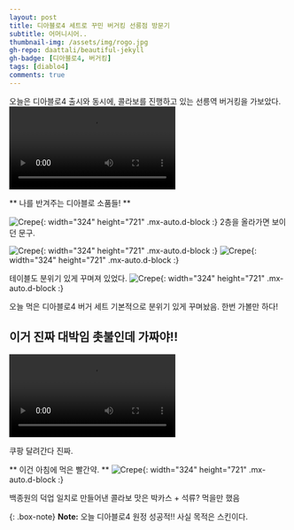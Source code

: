 ```yaml
---
layout: post
title: 디아블로4 세트로 꾸민 버거킹 선릉점 방문기
subtitle: 어머니시어..
thumbnail-img: /assets/img/rogo.jpg
gh-repo: daattali/beautiful-jekyll
gh-badge: [디아블로4, 버거킹]
tags: [diablo4]
comments: true
---
```


오늘은 디아블로4 출시와 동시에, 콜라보를 진행하고 있는 선릉역 버거킹을 가보았다.
<video autoplay controls src="/assets/img/road.mp4"></video>

** 나를 반겨주는 디아블로 소품들! **

![Crepe](/assets/img/rogo.jpg){: width="324" height="721" .mx-auto.d-block :}
2층을 올라가면 보이던 문구.

![Crepe](/assets/img/table1.jpg){: width="324" height="721" .mx-auto.d-block :}
![Crepe](/assets/img/table2.jpg){: width="324" height="721" .mx-auto.d-block :}

테이블도 분위기 있게 꾸며져 있었다.
![Crepe](/assets/img/burger.jpg){: width="324" height="721" .mx-auto.d-block :} 

오늘 먹은 디아블로4 버거 세트 
기본적으로 분위기 있게 꾸며놨음. 한번 가볼만 하다!

## 이거 진짜 대박임 촛불인데 가짜야!!
<video autoplay controls src="/assets/img/candle.mp4"></video>

쿠팡 달려간다 진짜.

** 이건 아침에 먹은 빨간약. **
![Crepe](/assets/img/redmedicin.jpg){: width="324" height="721" .mx-auto.d-block :}

백종원의 덕업 일치로 만들어낸 콜라보 맛은 박카스 + 석류? 먹을만 했음


{: .box-note}
**Note:** 오늘 디아블로4 원정 성공적!! 사실 목적은 스킨이다.